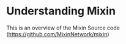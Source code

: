 # Understanding Mixin

This is an overview of the Mixin Source code (https://github.com/MixinNetwork/mixin)
